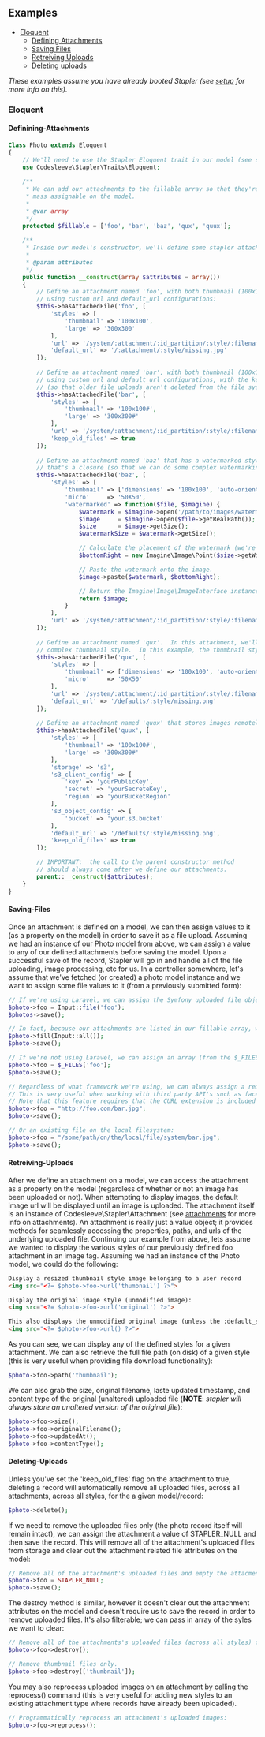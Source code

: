 ## Examples
* [Eloquent](#eloquent)
  * [Defining Attachments](#defining-attachments)
  * [Saving Files](#saving-files)
  * [Retreiving Uploads](#retreiving-uploads)
  * [Deleting uploads](#deleting-uploads)

*These examples assume you have already booted Stapler (see [setup](setup.md) for more info on this).*

### Eloquent
#### Definining-Attachments
```php
Class Photo extends Eloquent
{
    // We'll need to use the Stapler Eloquent trait in our model (see setup for more info).
    use Codesleeve\Stapler\Traits\Eloquent;
    
    /**
     * We can add our attachments to the fillable array so that they're 
     * mass assignable on the model.
     *
     * @var array
     */
    protected $fillable = ['foo', 'bar', 'baz', 'qux', 'quux'];
    
    /**
     * Inside our model's constructor, we'll define some stapler attachments:
     *
     * @param attributes
     */
    public function __construct(array $attributes = array()) 
    {
        // Define an attachment named 'foo', with both thumbnail (100x100) and large (300x300) styles, 
        // using custom url and default_url configurations:
        $this->hasAttachedFile('foo', [
            'styles' => [
                'thumbnail' => '100x100',
                'large' => '300x300'
            ],
            'url' => '/system/:attachment/:id_partition/:style/:filename',
            'default_url' => '/:attachment/:style/missing.jpg'
        ]);
        
        // Define an attachment named 'bar', with both thumbnail (100x100) and large (300x300) styles, 
        // using custom url and default_url configurations, with the keep_old_files flag set to true 
        // (so that older file uploads aren't deleted from the file system) and image cropping turned on:
        $this->hasAttachedFile('bar', [
            'styles' => [
                'thumbnail' => '100x100#',
                'large' => '300x300#'
            ],
            'url' => '/system/:attachment/:id_partition/:style/:filename',
            'keep_old_files' => true
        ]);
        
        // Define an attachment named 'baz' that has a watermarked style.  Here, we define a style named 'watermarked'
        // that's a closure (so that we can do some complex watermarking stuff):
        $this->hasAttachedFile('baz', [
            'styles' => [
                'thumbnail' => ['dimensions' => '100x100', 'auto-orient' => true, 'convert_options' => ['quality' => 100]],
                'micro'     => '50X50',
                'watermarked' => function($file, $imagine) {
                    $watermark = $imagine->open('/path/to/images/watermark.png');   // Create an instance of ImageInterface for the watermark image.
                    $image     = $imagine->open($file->getRealPath());              // Create an instance of ImageInterface for the uploaded image.
                    $size      = $image->getSize();                                 // Get the size of the uploaded image.
                    $watermarkSize = $watermark->getSize();                         // Get the size of the watermark image.

                    // Calculate the placement of the watermark (we're aiming for the bottom right corner here).
                    $bottomRight = new Imagine\Image\Point($size->getWidth() - $watermarkSize->getWidth(), $size->getHeight() - $watermarkSize->getHeight());

                    // Paste the watermark onto the image.
                    $image->paste($watermark, $bottomRight);

                    // Return the Imagine\Image\ImageInterface instance.
                    return $image;
                }
            ],
            'url' => '/system/:attachment/:id_partition/:style/:filename'
        ]);
        
        // Define an attachment named 'qux'.  In this attachment, we'll use alternative style notation to define a slightly more
        // complex thumbnail style.  In this example, the thumbnail style will be a 100x100px auto-oriented image with 100% quality: 
        $this->hasAttachedFile('qux', [
            'styles' => [
                'thumbnail' => ['dimensions' => '100x100', 'auto-orient' => true, 'convert_options' => ['quality' => 100]],
                'micro'     => '50X50'
            ],
            'url' => '/system/:attachment/:id_partition/:style/:filename',
            'default_url' => '/defaults/:style/missing.png'
        ]);
        
        // Define an attachment named 'quux' that stores images remotely in an S3 bucket.
        $this->hasAttachedFile('quux', [
            'styles' => [
                'thumbnail' => '100x100#',
                'large' => '300x300#'
            ],
            'storage' => 's3',
            's3_client_config' => [
                'key' => 'yourPublicKey',
                'secret' => 'yourSecreteKey',
                'region' => 'yourBucketRegion'
            ],
            's3_object_config' => [
                'bucket' => 'your.s3.bucket'
            ],
            'default_url' => '/defaults/:style/missing.png',
            'keep_old_files' => true
        ]);

        // IMPORTANT:  the call to the parent constructor method
        // should always come after we define our attachments.
        parent::__construct($attributes);
    }
}
```

#### Saving-Files
Once an attachment is defined on a model, we can then assign values to it (as a property on the model) in order to save it as a file upload.  Assuming we had an instance of our Photo model from above, we can assign a value to any of our defined attachments before saving the model.  Upon a successful save of the record, Stapler will go in and handle all of the file uploading, image processing, etc for us.  In a controller somewhere, let's assume that we've fetched (or created) a photo model instance and we want to assign some file values to it (from a previously submitted form):

```php
// If we're using Laravel, we can assign the Symfony uploaded file object directly on the modeal:
$photo->foo = Input::file('foo');
$photos->save();

// In fact, because our attachments are listed in our fillable array, we can simple mass assign all input values on our photo:
$photo->fill(Input::all());
$photo->save();

// If we're not using Laravel, we can assign an array (from the $_FILES array) to the uploaded file:
$photo->foo = $_FILES['foo'];
$photo->save();

// Regardless of what framework we're using, we can always assign a remote url as an attachment value.
// This is very useful when working with third party API's such as facebook, twitter, etc.  
// Note that this feature requires that the CURL extension is included as part of your PHP installation.
$photo->foo = "http://foo.com/bar.jpg";
$photo->save();

// Or an existing file on the local filesystem:
$photo->foo = "/some/path/on/the/local/file/system/bar.jpg";
$photo->save();
```

#### Retreiving-Uploads
After we define an attachment on a model, we can access the attachment as a property on the model (regardless of whether or not an image has been uploaded or not).  When attempting to display images, the default image url will be displayed until an image is uploaded.  The attachment itself is an instance of Codesleeve\Stapler\Attachment (see [attachments](attachments.md) for more info on attachments).  An attachment is really just a value object; it provides methods for seamlessly accessing the properties, paths, and urls of the underlying uploaded file.  Continuing our example from above, lets assume we wanted to display the various styles of our previously defined foo attachment in an image tag.  Assuming we had an instance of the Photo model, we could do the following:
```html
Display a resized thumbnail style image belonging to a user record
<img src="<?= $photo->foo->url('thumbnail') ?>">

Display the original image style (unmodified image):
<img src="<?= $photo->foo->url('original') ?>">

This also displays the unmodified original image (unless the :default_style interpolation has been set to a different style):
<img src="<?= $photo->foo->url() ?>">
```

As you can see, we can display any of the defined styles for a given attachment. We can also retrieve the full file path (on disk) of a given style (this is very useful when providing file download functionality):
```php
$photo->foo->path('thumbnail');
```

We can also grab the size, original filename, laste updated timestamp, and content type of the original (unaltered) uploaded file (**NOTE**: *stapler will always store an unaltered version of the original file*):
```php
$photo->foo->size();
$photo->foo->originalFilename();
$photo->foo->updatedAt();
$photo->foo->contentType();
```

#### Deleting-Uploads
Unless you've set the 'keep_old_files' flag on the attachment to true, deleting a record will automatically remove all uploaded files, across all attachments, across all styles, for the a given model/record:
```php
$photo->delete();
```

If we need to remove the uploaded files only (the photo record itself will remain intact), we can assign the attachment a value of STAPLER_NULL and then save the record. This will remove all of the attachment's uploaded files from storage and clear out the attachment related file attributes on the model:
```php
// Remove all of the attachment's uploaded files and empty the attacment attributes on the model (does not save the record though).
$photo->foo = STAPLER_NULL;
$photo->save();
```

The destroy method is similar, however it doesn't clear out the attachment attributes on the model and doesn't require us to save the record in order to remove uploaded files.  It's also filterable; we can pass in array of the syles we want to clear:  
```php
// Remove all of the attachments's uploaded files (across all styles) from storage.
$photo->foo->destroy();

// Remove thumbnail files only.
$photo->foo->destroy(['thumbnail']);
```

You may also reprocess uploaded images on an attachment by calling the reprocess() command (this is very useful for adding new styles to an existing attachment type where records have already been uploaded).

```php
// Programmatically reprocess an attachment's uploaded images:
$photo->foo->reprocess();
```